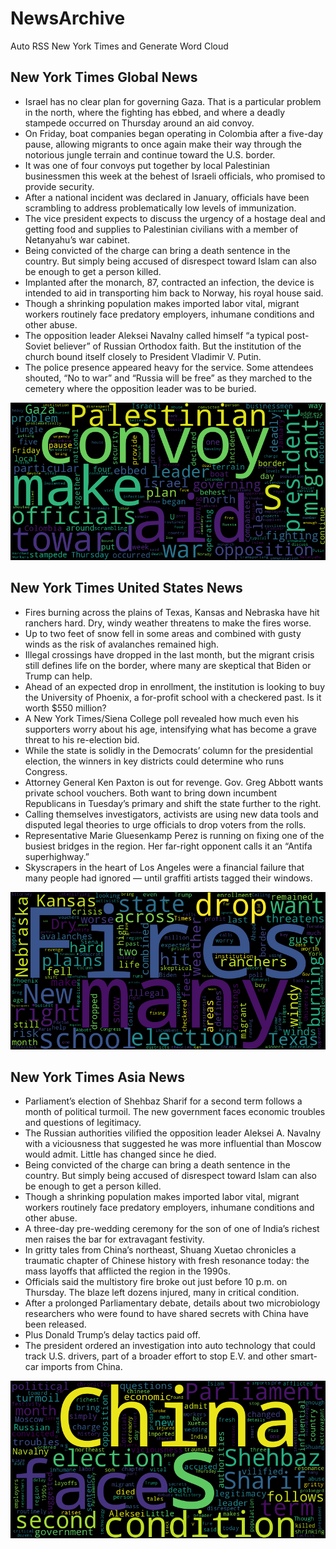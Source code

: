# NewsArchive
Auto RSS New York Times and Generate Word Cloud

## New York Times Global News
* Israel has no clear plan for governing Gaza. That is a particular problem in the north, where the fighting has ebbed, and where a deadly stampede occurred on Thursday around an aid convoy.
* On Friday, boat companies began operating in Colombia after a five-day pause, allowing migrants to once again make their way through the notorious jungle terrain and continue toward the U.S. border.
* It was one of four convoys put together by local Palestinian businessmen this week at the behest of Israeli officials, who promised to provide security.
* After a national incident was declared in January, officials have been scrambling to address problematically low levels of immunization.
* The vice president expects to discuss the urgency of a hostage deal and getting food and supplies to Palestinian civilians with a member of Netanyahu’s war cabinet.
* Being convicted of the charge can bring a death sentence in the country. But simply being accused of disrespect toward Islam can also be enough to get a person killed.
* Implanted after the monarch, 87, contracted an infection, the device is intended to aid in transporting him back to Norway, his royal house said.
* Though a shrinking population makes imported labor vital, migrant workers routinely face predatory employers, inhumane conditions and other abuse.
* The opposition leader Aleksei Navalny called himself “a typical post-Soviet believer” of Russian Orthodox faith. But the institution of the church bound itself closely to President Vladimir V. Putin.
* The police presence appeared heavy for the service. Some attendees shouted, “No to war” and “Russia will be free” as they marched to the cemetery where the opposition leader was to be buried.

![Global](./global.png)
## New York Times United States News
* Fires burning across the plains of Texas, Kansas and Nebraska have hit ranchers hard. Dry, windy weather threatens to make the fires worse.
* Up to two feet of snow fell in some areas and combined with gusty winds as the risk of avalanches remained high.
* Illegal crossings have dropped in the last month, but the migrant crisis still defines life on the border, where many are skeptical that Biden or Trump can help.
* Ahead of an expected drop in enrollment, the institution is looking to buy the University of Phoenix, a for-profit school with a checkered past. Is it worth $550 million?
* A New York Times/Siena College poll revealed how much even his supporters worry about his age, intensifying what has become a grave threat to his re-election bid.
* While the state is solidly in the Democrats’ column for the presidential election, the winners in key districts could determine who runs Congress.
* Attorney General Ken Paxton is out for revenge. Gov. Greg Abbott wants private school vouchers. Both want to bring down incumbent Republicans in Tuesday’s primary and shift the state further to the right.
* Calling themselves investigators, activists are using new data tools and disputed legal theories to urge officials to drop voters from the rolls.
* Representative Marie Gluesenkamp Perez is running on fixing one of the busiest bridges in the region. Her far-right opponent calls it an “Antifa superhighway.”
* Skyscrapers in the heart of Los Angeles were a financial failure that many people had ignored — until graffiti artists tagged their windows.

![US](./usnews.png)
## New York Times Asia News
* Parliament’s election of Shehbaz Sharif for a second term follows a month of political turmoil. The new government faces economic troubles and questions of legitimacy.
* The Russian authorities vilified the opposition leader Aleksei A. Navalny with a viciousness that suggested he was more influential than Moscow would admit. Little has changed since he died.
* Being convicted of the charge can bring a death sentence in the country. But simply being accused of disrespect toward Islam can also be enough to get a person killed.
* Though a shrinking population makes imported labor vital, migrant workers routinely face predatory employers, inhumane conditions and other abuse.
* A three-day pre-wedding ceremony for the son of one of India’s richest men raises the bar for extravagant festivity.
* In gritty tales from China’s northeast, Shuang Xuetao chronicles a traumatic chapter of Chinese history with fresh resonance today: the mass layoffs that afflicted the region in the 1990s.
* Officials said the multistory fire broke out just before 10 p.m. on Thursday. The blaze left dozens injured, many in critical condition.
* After a prolonged Parliamentary debate, details about two microbiology researchers who were found to have shared secrets with China have been released.
* Plus Donald Trump’s delay tactics paid off.
* The president ordered an investigation into auto technology that could track U.S. drivers, part of a broader effort to stop E.V. and other smart-car imports from China.

![Asian](./asian.png)
